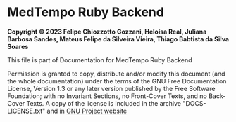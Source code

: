 MedTempo Ruby Backend
=====================


**Copyright © 2023 Felipe Chiozzotto Gozzani, Heloísa Real, Juliana Barbosa Sandes, Mateus Felipe da Silveira Vieira, Thiago Babtista da Silva Soares**

This file is part of Documentation for MedTempo Ruby Backend


Permission is granted to copy, distribute and/or modify this document (and the whole documentation) under the terms of the GNU Free Documentation License, Version 1.3 or any later version published by the Free Software Foundation; with no Invariant Sections, no Front-Cover Texts, and no Back-Cover Texts. A copy of the license is included in the archive "DOCS-LICENSE.txt" and in [GNU Project website](https://www.gnu.org/licenses/fdl-1.3.html)